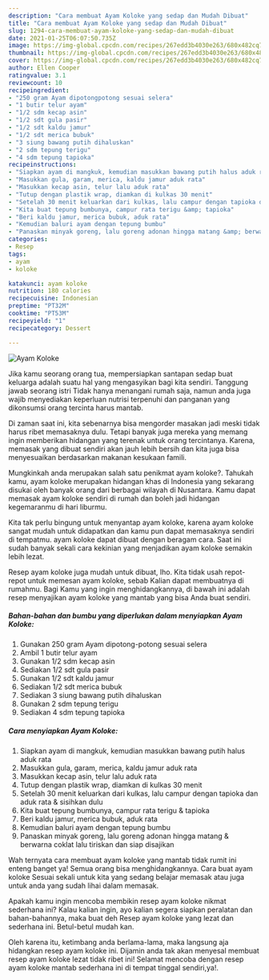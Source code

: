 ```yaml
---
description: "Cara membuat Ayam Koloke yang sedap dan Mudah Dibuat"
title: "Cara membuat Ayam Koloke yang sedap dan Mudah Dibuat"
slug: 1294-cara-membuat-ayam-koloke-yang-sedap-dan-mudah-dibuat
date: 2021-01-25T06:07:50.735Z
image: https://img-global.cpcdn.com/recipes/267edd3b4030e263/680x482cq70/ayam-koloke-foto-resep-utama.jpg
thumbnail: https://img-global.cpcdn.com/recipes/267edd3b4030e263/680x482cq70/ayam-koloke-foto-resep-utama.jpg
cover: https://img-global.cpcdn.com/recipes/267edd3b4030e263/680x482cq70/ayam-koloke-foto-resep-utama.jpg
author: Ellen Cooper
ratingvalue: 3.1
reviewcount: 10
recipeingredient:
- "250 gram Ayam dipotongpotong sesuai selera"
- "1 butir telur ayam"
- "1/2 sdm kecap asin"
- "1/2 sdt gula pasir"
- "1/2 sdt kaldu jamur"
- "1/2 sdt merica bubuk"
- "3 siung bawang putih dihaluskan"
- "2 sdm tepung terigu"
- "4 sdm tepung tapioka"
recipeinstructions:
- "Siapkan ayam di mangkuk, kemudian masukkan bawang putih halus aduk rata"
- "Masukkan gula, garam, merica, kaldu jamur aduk rata"
- "Masukkan kecap asin, telur lalu aduk rata"
- "Tutup dengan plastik wrap, diamkan di kulkas 30 menit"
- "Setelah 30 menit keluarkan dari kulkas, lalu campur dengan tapioka dan aduk rata &amp; sisihkan dulu"
- "Kita buat tepung bumbunya, campur rata terigu &amp; tapioka"
- "Beri kaldu jamur, merica bubuk, aduk rata"
- "Kemudian baluri ayam dengan tepung bumbu"
- "Panaskan minyak goreng, lalu goreng adonan hingga matang &amp; berwarna coklat lalu tiriskan dan siap disajikan"
categories:
- Resep
tags:
- ayam
- koloke

katakunci: ayam koloke 
nutrition: 180 calories
recipecuisine: Indonesian
preptime: "PT32M"
cooktime: "PT53M"
recipeyield: "1"
recipecategory: Dessert

---
```



![Ayam Koloke](https://img-global.cpcdn.com/recipes/267edd3b4030e263/680x482cq70/ayam-koloke-foto-resep-utama.jpg)

Jika kamu seorang orang tua, mempersiapkan santapan sedap buat keluarga adalah suatu hal yang mengasyikan bagi kita sendiri. Tanggung jawab seorang istri Tidak hanya menangani rumah saja, namun anda juga wajib menyediakan keperluan nutrisi terpenuhi dan panganan yang dikonsumsi orang tercinta harus mantab.

Di zaman  saat ini, kita sebenarnya bisa mengorder masakan jadi meski tidak harus ribet memasaknya dulu. Tetapi banyak juga mereka yang memang ingin memberikan hidangan yang terenak untuk orang tercintanya. Karena, memasak yang dibuat sendiri akan jauh lebih bersih dan kita juga bisa menyesuaikan berdasarkan makanan kesukaan famili. 



Mungkinkah anda merupakan salah satu penikmat ayam koloke?. Tahukah kamu, ayam koloke merupakan hidangan khas di Indonesia yang sekarang disukai oleh banyak orang dari berbagai wilayah di Nusantara. Kamu dapat memasak ayam koloke sendiri di rumah dan boleh jadi hidangan kegemaranmu di hari liburmu.

Kita tak perlu bingung untuk menyantap ayam koloke, karena ayam koloke sangat mudah untuk didapatkan dan kamu pun dapat memasaknya sendiri di tempatmu. ayam koloke dapat dibuat dengan beragam cara. Saat ini sudah banyak sekali cara kekinian yang menjadikan ayam koloke semakin lebih lezat.

Resep ayam koloke juga mudah untuk dibuat, lho. Kita tidak usah repot-repot untuk memesan ayam koloke, sebab Kalian dapat membuatnya di rumahmu. Bagi Kamu yang ingin menghidangkannya, di bawah ini adalah resep menyajikan ayam koloke yang mantab yang bisa Anda buat sendiri.

<!--inarticleads1-->

##### Bahan-bahan dan bumbu yang diperlukan dalam menyiapkan Ayam Koloke:

1. Gunakan 250 gram Ayam dipotong-potong sesuai selera
1. Ambil 1 butir telur ayam
1. Gunakan 1/2 sdm kecap asin
1. Sediakan 1/2 sdt gula pasir
1. Gunakan 1/2 sdt kaldu jamur
1. Sediakan 1/2 sdt merica bubuk
1. Sediakan 3 siung bawang putih dihaluskan
1. Gunakan 2 sdm tepung terigu
1. Sediakan 4 sdm tepung tapioka




<!--inarticleads2-->

##### Cara menyiapkan Ayam Koloke:

1. Siapkan ayam di mangkuk, kemudian masukkan bawang putih halus aduk rata
1. Masukkan gula, garam, merica, kaldu jamur aduk rata
1. Masukkan kecap asin, telur lalu aduk rata
1. Tutup dengan plastik wrap, diamkan di kulkas 30 menit
1. Setelah 30 menit keluarkan dari kulkas, lalu campur dengan tapioka dan aduk rata &amp; sisihkan dulu
1. Kita buat tepung bumbunya, campur rata terigu &amp; tapioka
1. Beri kaldu jamur, merica bubuk, aduk rata
1. Kemudian baluri ayam dengan tepung bumbu
1. Panaskan minyak goreng, lalu goreng adonan hingga matang &amp; berwarna coklat lalu tiriskan dan siap disajikan




Wah ternyata cara membuat ayam koloke yang mantab tidak rumit ini enteng banget ya! Semua orang bisa menghidangkannya. Cara buat ayam koloke Sesuai sekali untuk kita yang sedang belajar memasak atau juga untuk anda yang sudah lihai dalam memasak.

Apakah kamu ingin mencoba membikin resep ayam koloke nikmat sederhana ini? Kalau kalian ingin, ayo kalian segera siapkan peralatan dan bahan-bahannya, maka buat deh Resep ayam koloke yang lezat dan sederhana ini. Betul-betul mudah kan. 

Oleh karena itu, ketimbang anda berlama-lama, maka langsung aja hidangkan resep ayam koloke ini. Dijamin anda tak akan menyesal membuat resep ayam koloke lezat tidak ribet ini! Selamat mencoba dengan resep ayam koloke mantab sederhana ini di tempat tinggal sendiri,ya!.

